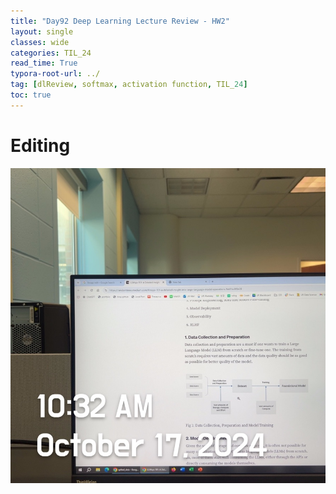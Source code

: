 ```yaml
---
title: "Day92 Deep Learning Lecture Review - HW2"
layout: single
classes: wide
categories: TIL_24
read_time: True
typora-root-url: ../
tag: [dlReview, softmax, activation function, TIL_24]
toc: true 
---
```


# Editing

![49689F42-7B59-46FD-902E-CBF66599B817_1_105_c](/images/2024-10-17-TIL24_Day92_DL/49689F42-7B59-46FD-902E-CBF66599B817_1_105_c.jpeg)
